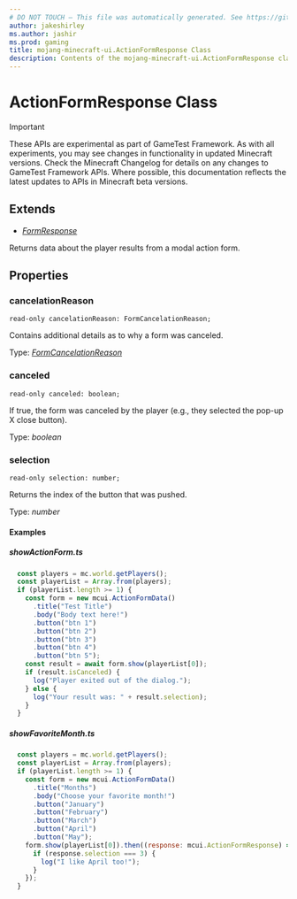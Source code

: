 ```yaml
---
# DO NOT TOUCH — This file was automatically generated. See https://github.com/Mojang/MinecraftApiDocsGenerator to modify descriptions, examples, etc.
author: jakeshirley
ms.author: jashir
ms.prod: gaming
title: mojang-minecraft-ui.ActionFormResponse Class
description: Contents of the mojang-minecraft-ui.ActionFormResponse class.
---
```

# ActionFormResponse Class
>[!IMPORTANT]
>These APIs are experimental as part of GameTest Framework. As with all experiments, you may see changes in functionality in updated Minecraft versions. Check the Minecraft Changelog for details on any changes to GameTest Framework APIs. Where possible, this documentation reflects the latest updates to APIs in Minecraft beta versions.

## Extends
- [*FormResponse*](FormResponse.md)

Returns data about the player results from a modal action form.

## Properties

### **cancelationReason**
`read-only cancelationReason: FormCancelationReason;`

Contains additional details as to why a form was canceled.

Type: [*FormCancelationReason*](FormCancelationReason.md)

### **canceled**
`read-only canceled: boolean;`

If true, the form was canceled by the player (e.g., they selected the pop-up X close button).

Type: *boolean*

### **selection**
`read-only selection: number;`

Returns the index of the button that was pushed.

Type: *number*

#### **Examples**
##### *showActionForm.ts*
```javascript
  const players = mc.world.getPlayers();
  const playerList = Array.from(players);
  if (playerList.length >= 1) {
    const form = new mcui.ActionFormData()
      .title("Test Title")
      .body("Body text here!")
      .button("btn 1")
      .button("btn 2")
      .button("btn 3")
      .button("btn 4")
      .button("btn 5");
    const result = await form.show(playerList[0]);
    if (result.isCanceled) {
      log("Player exited out of the dialog.");
    } else {
      log("Your result was: " + result.selection);
    }
  }
```
##### *showFavoriteMonth.ts*
```javascript
  const players = mc.world.getPlayers();
  const playerList = Array.from(players);
  if (playerList.length >= 1) {
    const form = new mcui.ActionFormData()
      .title("Months")
      .body("Choose your favorite month!")
      .button("January")
      .button("February")
      .button("March")
      .button("April")
      .button("May");
    form.show(playerList[0]).then((response: mcui.ActionFormResponse) => {
      if (response.selection === 3) {
        log("I like April too!");
      }
    });
  }
```
